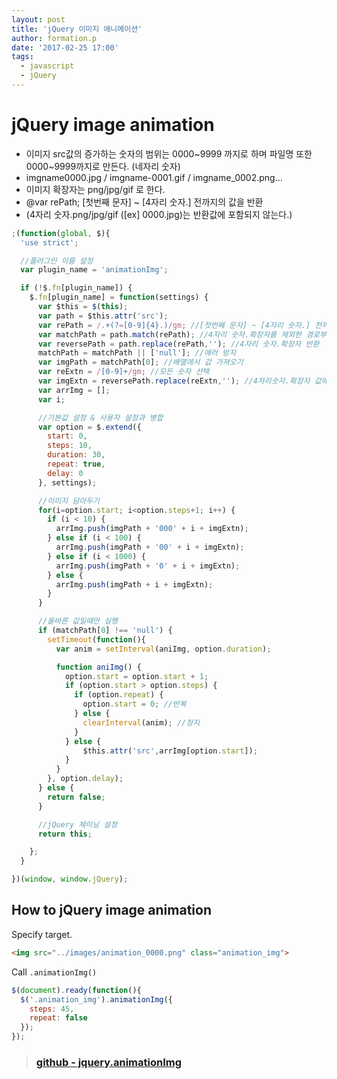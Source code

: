 ```yaml
---
layout: post
title: 'jQuery 이미지 애니메이션'
author: formation.p
date: '2017-02-25 17:00'
tags:
  - javascript
  - jQuery
---
```


# jQuery image animation

* 이미지 src값의 증가하는 숫자의 범위는 0000~9999 까지로 하며 파일명 또한 0000~9999까지로 만든다. (네자리 숫자)
* imgname0000.jpg / imgname-0001.gif / imgname_0002.png...
* 이미지 확장자는 png/jpg/gif 로 한다.
* @var rePath; [첫번째 문자] ~ [4자리 숫자.] 전까지의 값을 반환
* (4자리 숫자.png/jpg/gif ([ex] 0000.jpg)는 반환값에 포함되지 않는다.)

```javascript
;(function(global, $){
  'use strict';

  //플러그인 이름 설정
  var plugin_name = 'animationImg';

  if (!$.fn[plugin_name]) {
    $.fn[plugin_name] = function(settings) {
      var $this = $(this);
      var path = $this.attr('src');
      var rePath = /.+(?=[0-9]{4}.)/gm; //[첫번째 문자] ~ [4자리 숫자.] 전까지의 값을 반환
      var matchPath = path.match(rePath); //4자리 숫자.확장자를 제외한 경로부분 반환
      var reversePath = path.replace(rePath,''); //4자리 숫자.확장자 반환
      matchPath = matchPath || ['null']; //에러 방지
      var imgPath = matchPath[0]; //배열에서 값 가져오기
      var reExtn = /[0-9]+/gm; //모든 숫자 선택
      var imgExtn = reversePath.replace(reExtn,''); //4자리숫자.확장자 값에서 확장자만 반환
      var arrImg = [];
      var i;

      //기본값 설정 & 사용자 설정과 병합
      var option = $.extend({
        start: 0,
        steps: 10,
        duration: 30,
        repeat: true,
        delay: 0
      }, settings);

      //이미지 담아두기
      for(i=option.start; i<option.steps+1; i++) {
        if (i < 10) {
          arrImg.push(imgPath + '000' + i + imgExtn);
        } else if (i < 100) {
          arrImg.push(imgPath + '00' + i + imgExtn);
        } else if (i < 1000) {
          arrImg.push(imgPath + '0' + i + imgExtn);
        } else {
          arrImg.push(imgPath + i + imgExtn);
        }
      }

      //올바른 값일때만 실행
      if (matchPath[0] !== 'null') {
        setTimeout(function(){
          var anim = setInterval(aniImg, option.duration);

          function aniImg() {
            option.start = option.start + 1;
            if (option.start > option.steps) {
              if (option.repeat) {
                option.start = 0; //반복
              } else {
                clearInterval(anim); //정지
              }
            } else {
                $this.attr('src',arrImg[option.start]);
            }
          }
        }, option.delay);
      } else {
        return false;
      }

      //jQuery 체이닝 설정
      return this;

    };
  }

})(window, window.jQuery);
```

## How to jQuery image animation

Specify target.

```html
<img src="../images/animation_0000.png" class="animation_img">
```

Call `.animationImg()`

```javascript
$(document).ready(function(){
  $('.animation_img').animationImg({
    steps: 45,
    repeat: false
  });
});
```

> ### [github - jquery.animationImg](https://github.com/gutmate/animationJS)
